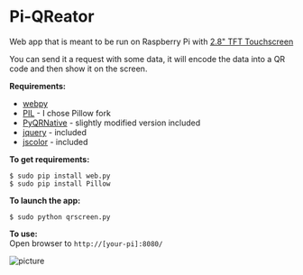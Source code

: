 Pi-QReator
==========

Web app that is meant to be run on Raspberry Pi with [2.8" TFT Touchscreen](https://www.adafruit.com/products/1601)

You can send it a request with some data, it will encode the data into a QR code and then show it on the screen.

**Requirements:**  
* [webpy](http://webpy.org/)
* [PIL](http://pillow.readthedocs.org/en/latest/) - I chose Pillow fork
* [PyQRNative](https://code.google.com/p/pyqrnative/) - slightly modified version included
* [jquery](http://jquery.com/) - included
* [jscolor](http://jscolor.com/) - included

**To get requirements:**  

    $ sudo pip install web.py
    $ sudo pip install Pillow


**To launch the app:**  

    $ sudo python qrscreen.py
    
**To use:**  
Open browser to `http://[your-pi]:8080/`

![picture](https://dl.dropboxusercontent.com/u/5724095/images/Pi%20QReator.png)
